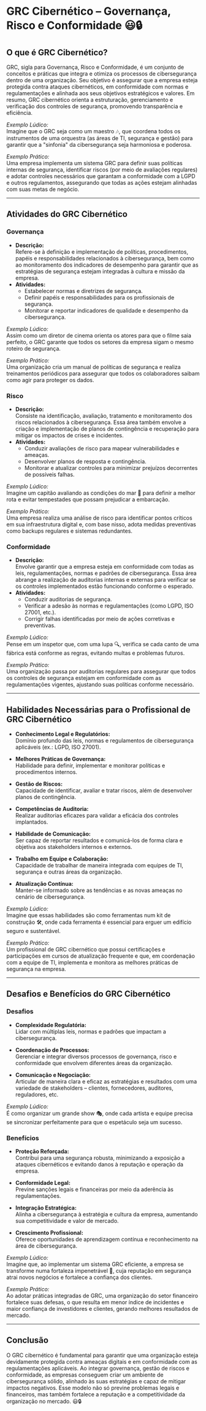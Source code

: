 # GRC Cibernético – Governança, Risco e Conformidade 😃🔒

## O que é GRC Cibernético?
GRC, sigla para Governança, Risco e Conformidade, é um conjunto de conceitos e práticas que integra e otimiza os processos de cibersegurança dentro de uma organização. Seu objetivo é assegurar que a empresa esteja protegida contra ataques cibernéticos, em conformidade com normas e regulamentações e alinhada aos seus objetivos estratégicos e valores. Em resumo, GRC cibernético orienta a estruturação, gerenciamento e verificação dos controles de segurança, promovendo transparência e eficiência.

*Exemplo Lúdico:*  
Imagine que o GRC seja como um maestro 🎶, que coordena todos os instrumentos de uma orquestra (as áreas de TI, segurança e gestão) para garantir que a "sinfonia" da cibersegurança seja harmoniosa e poderosa.

*Exemplo Prático:*  
Uma empresa implementa um sistema GRC para definir suas políticas internas de segurança, identificar riscos (por meio de avaliações regulares) e adotar controles necessários que garantam a conformidade com a LGPD e outros regulamentos, assegurando que todas as ações estejam alinhadas com suas metas de negócio.

---

## Atividades do GRC Cibernético

### Governança
- **Descrição:**  
  Refere-se à definição e implementação de políticas, procedimentos, papéis e responsabilidades relacionados à cibersegurança, bem como ao monitoramento dos indicadores de desempenho para garantir que as estratégias de segurança estejam integradas à cultura e missão da empresa.
- **Atividades:**  
  - Estabelecer normas e diretrizes de segurança.  
  - Definir papéis e responsabilidades para os profissionais de segurança.  
  - Monitorar e reportar indicadores de qualidade e desempenho da cibersegurança.
  
*Exemplo Lúdico:*  
Assim como um diretor de cinema orienta os atores para que o filme saia perfeito, o GRC garante que todos os setores da empresa sigam o mesmo roteiro de segurança.

*Exemplo Prático:*  
Uma organização cria um manual de políticas de segurança e realiza treinamentos periódicos para assegurar que todos os colaboradores saibam como agir para proteger os dados.

### Risco
- **Descrição:**  
  Consiste na identificação, avaliação, tratamento e monitoramento dos riscos relacionados à cibersegurança. Essa área também envolve a criação e implementação de planos de contingência e recuperação para mitigar os impactos de crises e incidentes.
- **Atividades:**  
  - Conduzir avaliações de risco para mapear vulnerabilidades e ameaças.  
  - Desenvolver planos de resposta e contingência.  
  - Monitorar e atualizar controles para minimizar prejuízos decorrentes de possíveis falhas.
  
*Exemplo Lúdico:*  
Imagine um capitão avaliando as condições do mar 🌊 para definir a melhor rota e evitar tempestades que possam prejudicar a embarcação. 

*Exemplo Prático:*  
Uma empresa realiza uma análise de risco para identificar pontos críticos em sua infraestrutura digital e, com base nisso, adota medidas preventivas como backups regulares e sistemas redundantes.

### Conformidade
- **Descrição:**  
  Envolve garantir que a empresa esteja em conformidade com todas as leis, regulamentações, normas e padrões de cibersegurança. Essa área abrange a realização de auditorias internas e externas para verificar se os controles implementados estão funcionando conforme o esperado.
- **Atividades:**  
  - Conduzir auditorias de segurança.  
  - Verificar a adesão às normas e regulamentações (como LGPD, ISO 27001, etc.).  
  - Corrigir falhas identificadas por meio de ações corretivas e preventivas.
  
*Exemplo Lúdico:*  
Pense em um inspetor que, com uma lupa 🔍, verifica se cada canto de uma fábrica está conforme as regras, evitando multas e problemas futuros.

*Exemplo Prático:*  
Uma organização passa por auditorias regulares para assegurar que todos os controles de segurança estejam em conformidade com as regulamentações vigentes, ajustando suas políticas conforme necessário.

---

## Habilidades Necessárias para o Profissional de GRC Cibernético

- **Conhecimento Legal e Regulatórios:**  
  Domínio profundo das leis, normas e regulamentos de cibersegurança aplicáveis (ex.: LGPD, ISO 27001).

- **Melhores Práticas de Governança:**  
  Habilidade para definir, implementar e monitorar políticas e procedimentos internos.

- **Gestão de Riscos:**  
  Capacidade de identificar, avaliar e tratar riscos, além de desenvolver planos de contingência.

- **Competências de Auditoria:**  
  Realizar auditorias eficazes para validar a eficácia dos controles implantados.

- **Habilidade de Comunicação:**  
  Ser capaz de reportar resultados e comunicá-los de forma clara e objetiva aos stakeholders internos e externos.

- **Trabalho em Equipe e Colaboração:**  
  Capacidade de trabalhar de maneira integrada com equipes de TI, segurança e outras áreas da organização.

- **Atualização Contínua:**  
  Manter-se informado sobre as tendências e as novas ameaças no cenário de cibersegurança.

*Exemplo Lúdico:*  
Imagine que essas habilidades são como ferramentas num kit de construção 🛠️, onde cada ferramenta é essencial para erguer um edifício seguro e sustentável.

*Exemplo Prático:*  
Um profissional de GRC cibernético que possui certificações e participações em cursos de atualização frequente e que, em coordenação com a equipe de TI, implementa e monitora as melhores práticas de segurança na empresa.

---

## Desafios e Benefícios do GRC Cibernético

### Desafios
- **Complexidade Regulatória:**  
  Lidar com múltiplas leis, normas e padrões que impactam a cibersegurança.
  
- **Coordenação de Processos:**  
  Gerenciar e integrar diversos processos de governança, risco e conformidade que envolvem diferentes áreas da organização.
  
- **Comunicação e Negociação:**  
  Articular de maneira clara e eficaz as estratégias e resultados com uma variedade de stakeholders – clientes, fornecedores, auditores, reguladores, etc.

*Exemplo Lúdico:*  
É como organizar um grande show 🎭, onde cada artista e equipe precisa se sincronizar perfeitamente para que o espetáculo seja um sucesso.

### Benefícios
- **Proteção Reforçada:**  
  Contribui para uma segurança robusta, minimizando a exposição a ataques cibernéticos e evitando danos à reputação e operação da empresa.
  
- **Conformidade Legal:**  
  Previne sanções legais e financeiras por meio da aderência às regulamentações.
  
- **Integração Estratégica:**  
  Alinha a cibersegurança à estratégia e cultura da empresa, aumentando sua competitividade e valor de mercado.
  
- **Crescimento Profissional:**  
  Oferece oportunidades de aprendizagem contínua e reconhecimento na área de cibersegurança.

*Exemplo Lúdico:*  
Imagine que, ao implementar um sistema GRC eficiente, a empresa se transforme numa fortaleza impenetrável 🏰, cuja reputação em segurança atrai novos negócios e fortalece a confiança dos clientes.

*Exemplo Prático:*  
Ao adotar práticas integradas de GRC, uma organização do setor financeiro fortalece suas defesas, o que resulta em menor índice de incidentes e maior confiança de investidores e clientes, gerando melhores resultados de mercado.

---

## Conclusão

O GRC cibernético é fundamental para garantir que uma organização esteja devidamente protegida contra ameaças digitais e em conformidade com as regulamentações aplicáveis. Ao integrar governança, gestão de riscos e conformidade, as empresas conseguem criar um ambiente de cibersegurança sólido, alinhado às suas estratégias e capaz de mitigar impactos negativos. Esse modelo não só previne problemas legais e financeiros, mas também fortalece a reputação e a competitividade da organização no mercado. 😃🔒